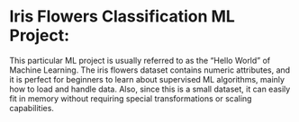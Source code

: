 #  Iris Flowers Classification ML Project:

This particular ML project is usually referred to as the “Hello World” of Machine Learning. 
The iris flowers dataset contains numeric attributes, and it is perfect for beginners to learn 
about supervised ML algorithms, mainly how to load and handle data. Also, since this is a small 
dataset, it can easily fit in memory without requiring special transformations or scaling capabilities.
